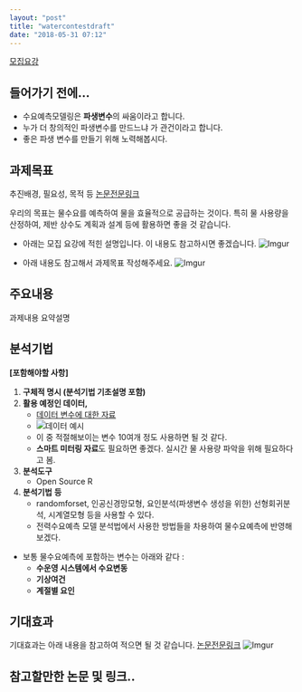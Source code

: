 ```yaml
---
layout: "post"
title: "watercontestdraft"
date: "2018-05-31 07:12"
---
```


[모집요강](https://www.kwater.or.kr/news/sub02/bigdata/guidPage.do?s_mid=1792)

## 들어가기 전에...
- 수요예측모델링은 **파생변수**의 싸움이라고 합니다.
- 누가 더 창의적인 파생변수를 만드느냐 가 관건이라고 합니다.
- 좋은 파생 변수를 만들기 위해 노력해봅시다.


## 과제목표
추진배경, 필요성, 목적 등  [논문전문링크](https://www.dropbox.com/s/usksz5ry5bflfoz/%EB%AC%BC%EC%88%98%EC%9A%94%20%EC%98%88%EC%B8%A1%ED%95%98%EB%8A%94%20%EB%B0%A9%EB%B2%95%EC%97%90%20%EB%8C%80%ED%95%B4%20%EC%84%A4%EB%AA%85%ED%95%9C%20%EC%A2%8B%EC%9D%80%20%EA%B8%80.pdf?dl=0)

우리의 목표는 물수요를 예측하여 물을 효율적으로 공급하는 것이다. 특히 물 사용량을 산정하여, 제반 상수도 계획과 설계 등에 활용하면 좋을 것 같습니다.

- 아래는 모집 요강에 적힌 설명입니다. 이 내용도 참고하시면 좋겠습니다.
![Imgur](https://i.imgur.com/VrdnMUN.png)

- 아래 내용도 참고해서 과제목표 작성해주세요.
![Imgur](https://i.imgur.com/zfLkzHl.png)

## 주요내용
과제내용 요약설명

## 분석기법
**[포함해야할 사항]**

1. **구체적 명시 (분석기법 기초설명 포함)**
2. **활용 예정인 데이터,**
    +  [데이터 변수에 대한 자료](https://www.kwater.or.kr/gov3/sub03/annoView.do?seq=2308&s_mid=1664)
    +  ![데이터 예시](https://i.imgur.com/tHioazZ.png)
    + 이 중 적절해보이는 변수 10여개 정도 사용하면 될 것 같다.
    + **스마트 미터링 자료**도 필요하면 좋겠다. 실시간 물 사용량 파악을 위해 필요하다고 봄.
3. **분석도구**
    + Open Source R
4. **분석기법** **등**
    + randomforset, 인공신경망모형, 요인분석(파생변수 생성을 위한) 선형회귀분석, 시계열모형 등을 사용할 수 있다. 
    + 전력수요예측 모델 분석법에서 사용한 방법들을 차용하여 물수요예측에 반영해보겠다.





- 보통 물수요예측에 포함하는 변수는 아래와 같다 :
    - **수운영 시스템에서 수요변동**
    - **기상여건**
    - **계절별 요인**



## 기대효과

기대효과는 아래 내용을 참고하여 적으면 될 것 같습니다.  [논문전문링크](https://www.dropbox.com/s/usksz5ry5bflfoz/%EB%AC%BC%EC%88%98%EC%9A%94%20%EC%98%88%EC%B8%A1%ED%95%98%EB%8A%94%20%EB%B0%A9%EB%B2%95%EC%97%90%20%EB%8C%80%ED%95%B4%20%EC%84%A4%EB%AA%85%ED%95%9C%20%EC%A2%8B%EC%9D%80%20%EA%B8%80.pdf?dl=0)
![Imgur](https://i.imgur.com/bAdY1kN.png)


## 참고할만한 논문 및 링크..
